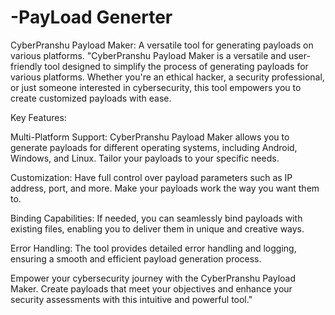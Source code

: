 # -PayLoad Generter 
CyberPranshu Payload Maker: A versatile tool for generating payloads on various platforms.
"CyberPranshu Payload Maker is a versatile and user-friendly tool designed to simplify the process of generating payloads for various platforms. Whether you're an ethical hacker, a security professional, or just someone interested in cybersecurity, this tool empowers you to create customized payloads with ease.

Key Features:

Multi-Platform Support: CyberPranshu Payload Maker allows you to generate payloads for different operating systems, including Android, Windows, and Linux. Tailor your payloads to your specific needs.

Customization: Have full control over payload parameters such as IP address, port, and more. Make your payloads work the way you want them to.

Binding Capabilities: If needed, you can seamlessly bind payloads with existing files, enabling you to deliver them in unique and creative ways.

Error Handling: The tool provides detailed error handling and logging, ensuring a smooth and efficient payload generation process.

Empower your cybersecurity journey with the CyberPranshu Payload Maker. Create payloads that meet your objectives and enhance your security assessments with this intuitive and powerful tool."
